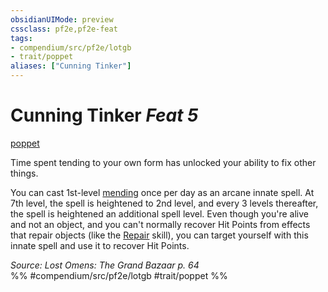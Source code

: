 ```yaml
---
obsidianUIMode: preview
cssclass: pf2e,pf2e-feat
tags:
- compendium/src/pf2e/lotgb
- trait/poppet
aliases: ["Cunning Tinker"]
---
```

# Cunning Tinker  *Feat 5*  
[poppet](../../Rules/traits/poppet-lotgb.md)  


Time spent tending to your own form has unlocked your ability to fix other things.

You can cast 1st-level [mending](../spells/mending.md) once per day as an arcane innate spell. At 7th level, the spell is heightened to 2nd level, and every 3 levels thereafter, the spell is heightened an additional spell level. Even though you're alive and not an object, and you can't normally recover Hit Points from effects that repair objects (like the [Repair](../../Rules/actions/repair.md) skill), you can target yourself with this innate spell and use it to recover Hit Points.

*Source: Lost Omens: The Grand Bazaar p. 64*  
%% #compendium/src/pf2e/lotgb #trait/poppet %%